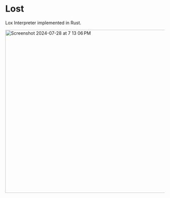 # Lost

Lox Interpreter implemented in Rust.

<img width="518" alt="Screenshot 2024-07-28 at 7 13 06 PM" src="https://github.com/user-attachments/assets/f4f003fa-659e-4937-a7f5-c04f9744045b">

